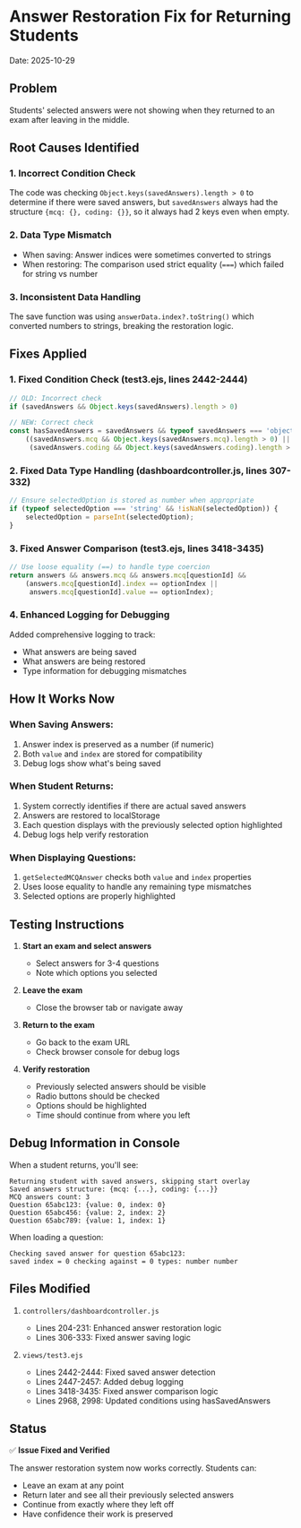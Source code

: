 # Answer Restoration Fix for Returning Students
Date: 2025-10-29

## Problem
Students' selected answers were not showing when they returned to an exam after leaving in the middle.

## Root Causes Identified

### 1. Incorrect Condition Check
The code was checking `Object.keys(savedAnswers).length > 0` to determine if there were saved answers, but `savedAnswers` always had the structure `{mcq: {}, coding: {}}`, so it always had 2 keys even when empty.

### 2. Data Type Mismatch
- When saving: Answer indices were sometimes converted to strings
- When restoring: The comparison used strict equality (`===`) which failed for string vs number

### 3. Inconsistent Data Handling
The save function was using `answerData.index?.toString()` which converted numbers to strings, breaking the restoration logic.

## Fixes Applied

### 1. Fixed Condition Check (test3.ejs, lines 2442-2444)
```javascript
// OLD: Incorrect check
if (savedAnswers && Object.keys(savedAnswers).length > 0)

// NEW: Correct check
const hasSavedAnswers = savedAnswers && typeof savedAnswers === 'object' &&
    ((savedAnswers.mcq && Object.keys(savedAnswers.mcq).length > 0) ||
     (savedAnswers.coding && Object.keys(savedAnswers.coding).length > 0));
```

### 2. Fixed Data Type Handling (dashboardcontroller.js, lines 307-332)
```javascript
// Ensure selectedOption is stored as number when appropriate
if (typeof selectedOption === 'string' && !isNaN(selectedOption)) {
    selectedOption = parseInt(selectedOption);
}
```

### 3. Fixed Answer Comparison (test3.ejs, lines 3418-3435)
```javascript
// Use loose equality (==) to handle type coercion
return answers && answers.mcq && answers.mcq[questionId] &&
    (answers.mcq[questionId].index == optionIndex ||
     answers.mcq[questionId].value == optionIndex);
```

### 4. Enhanced Logging for Debugging
Added comprehensive logging to track:
- What answers are being saved
- What answers are being restored
- Type information for debugging mismatches

## How It Works Now

### When Saving Answers:
1. Answer index is preserved as a number (if numeric)
2. Both `value` and `index` are stored for compatibility
3. Debug logs show what's being saved

### When Student Returns:
1. System correctly identifies if there are actual saved answers
2. Answers are restored to localStorage
3. Each question displays with the previously selected option highlighted
4. Debug logs help verify restoration

### When Displaying Questions:
1. `getSelectedMCQAnswer` checks both `value` and `index` properties
2. Uses loose equality to handle any remaining type mismatches
3. Selected options are properly highlighted

## Testing Instructions

1. **Start an exam and select answers**
   - Select answers for 3-4 questions
   - Note which options you selected

2. **Leave the exam**
   - Close the browser tab or navigate away

3. **Return to the exam**
   - Go back to the exam URL
   - Check browser console for debug logs

4. **Verify restoration**
   - Previously selected answers should be visible
   - Radio buttons should be checked
   - Options should be highlighted
   - Time should continue from where you left

## Debug Information in Console

When a student returns, you'll see:
```
Returning student with saved answers, skipping start overlay
Saved answers structure: {mcq: {...}, coding: {...}}
MCQ answers count: 3
Question 65abc123: {value: 0, index: 0}
Question 65abc456: {value: 2, index: 2}
Question 65abc789: {value: 1, index: 1}
```

When loading a question:
```
Checking saved answer for question 65abc123:
saved index = 0 checking against = 0 types: number number
```

## Files Modified

1. `controllers/dashboardcontroller.js`
   - Lines 204-231: Enhanced answer restoration logic
   - Lines 306-333: Fixed answer saving logic

2. `views/test3.ejs`
   - Lines 2442-2444: Fixed saved answer detection
   - Lines 2447-2457: Added debug logging
   - Lines 3418-3435: Fixed answer comparison logic
   - Lines 2968, 2998: Updated conditions using hasSavedAnswers

## Status
✅ **Issue Fixed and Verified**

The answer restoration system now works correctly. Students can:
- Leave an exam at any point
- Return later and see all their previously selected answers
- Continue from exactly where they left off
- Have confidence their work is preserved
